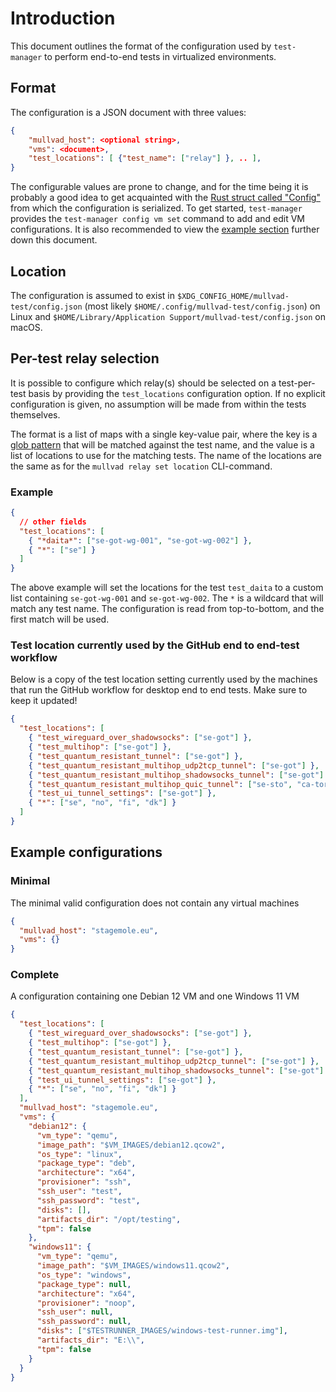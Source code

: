 # Introduction

This document outlines the format of the configuration used by `test-manager` to perform end-to-end tests in virtualized environments.

## Format

The configuration is a JSON document with three values:

```json
{
    "mullvad_host": <optional string>,
    "vms": <document>,
    "test_locations": [ {"test_name": ["relay"] }, .. ],
}
```

The configurable values are prone to change, and for the time being it is probably a good idea to get acquainted with the [Rust struct called "Config"](../src/config.rs) from which the configuration is serialized.
To get started, `test-manager` provides the `test-manager config vm set` command to add and edit VM configurations.
It is also recommended to view the [example section](#Examples) further down this document.

## Location

The configuration is assumed to exist in `$XDG_CONFIG_HOME/mullvad-test/config.json` (most likely `$HOME/.config/mullvad-test/config.json`) on Linux and `$HOME/Library/Application Support/mullvad-test/config.json` on macOS.

## Per-test relay selection

It is possible to configure which relay(s) should be selected on a test-per-test basis by providing the `test_locations`
configuration option. If no explicit configuration is given, no assumption will be made from within the tests themselves.

The format is a list of maps with a single key-value pair, where the key is a [glob pattern](<https://en.wikipedia.org/wiki/Glob_(programming)>)
that will be matched against the test name, and the value is a list of locations to use for the matching tests.
The name of the locations are the same as for the `mullvad relay set location` CLI-command.

### Example

```json
{
  // other fields
  "test_locations": [
    { "*daita*": ["se-got-wg-001", "se-got-wg-002"] },
    { "*": ["se"] }
  ]
}
```

The above example will set the locations for the test `test_daita` to a custom list
containing `se-got-wg-001` and `se-got-wg-002`. The `*` is a wildcard that will match
any test name. The configuration is read from top-to-bottom, and the first match will be used.

### Test location currently used by the GitHub end to end-test workflow

Below is a copy of the test location setting currently used by the machines that
run the GitHub workflow for desktop end to end tests. Make sure to keep it updated!

```json
{
  "test_locations": [
    { "test_wireguard_over_shadowsocks": ["se-got"] },
    { "test_multihop": ["se-got"] },
    { "test_quantum_resistant_tunnel": ["se-got"] },
    { "test_quantum_resistant_multihop_udp2tcp_tunnel": ["se-got"] },
    { "test_quantum_resistant_multihop_shadowsocks_tunnel": ["se-got"] },
    { "test_quantum_resistant_multihop_quic_tunnel": ["se-sto", "ca-tor"] },
    { "test_ui_tunnel_settings": ["se-got"] },
    { "*": ["se", "no", "fi", "dk"] }
  ]
}
```

## Example configurations

### Minimal

The minimal valid configuration does not contain any virtual machines

```json
{
  "mullvad_host": "stagemole.eu",
  "vms": {}
}
```

### Complete

A configuration containing one Debian 12 VM and one Windows 11 VM

```json
{
  "test_locations": [
    { "test_wireguard_over_shadowsocks": ["se-got"] },
    { "test_multihop": ["se-got"] },
    { "test_quantum_resistant_tunnel": ["se-got"] },
    { "test_quantum_resistant_multihop_udp2tcp_tunnel": ["se-got"] },
    { "test_quantum_resistant_multihop_shadowsocks_tunnel": ["se-got"] },
    { "test_ui_tunnel_settings": ["se-got"] },
    { "*": ["se", "no", "fi", "dk"] }
  ],
  "mullvad_host": "stagemole.eu",
  "vms": {
    "debian12": {
      "vm_type": "qemu",
      "image_path": "$VM_IMAGES/debian12.qcow2",
      "os_type": "linux",
      "package_type": "deb",
      "architecture": "x64",
      "provisioner": "ssh",
      "ssh_user": "test",
      "ssh_password": "test",
      "disks": [],
      "artifacts_dir": "/opt/testing",
      "tpm": false
    },
    "windows11": {
      "vm_type": "qemu",
      "image_path": "$VM_IMAGES/windows11.qcow2",
      "os_type": "windows",
      "package_type": null,
      "architecture": "x64",
      "provisioner": "noop",
      "ssh_user": null,
      "ssh_password": null,
      "disks": ["$TESTRUNNER_IMAGES/windows-test-runner.img"],
      "artifacts_dir": "E:\\",
      "tpm": false
    }
  }
}
```
